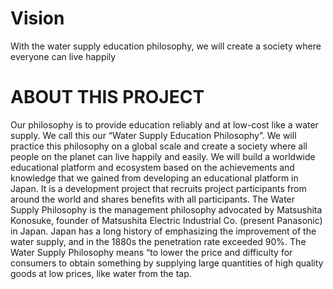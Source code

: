 # Vision

With the water supply education philosophy, we will create a society where everyone can live happily

# ABOUT THIS PROJECT


Our philosophy is to provide education reliably and at low-cost like a water supply. We call this our “Water Supply Education Philosophy”. We will practice this philosophy on a global scale and create a society where all people on the planet can live happily and easily.
We will build a worldwide educational platform and ecosystem based on the achievements and knowledge that we gained from developing an educational platform in Japan.
It is a development project that recruits project participants from around the world and shares benefits with all participants.
The Water Supply Philosophy is the management philosophy advocated by Matsushita Konosuke, founder of Matsushita Electric Industrial Co. (present Panasonic) in Japan. Japan has a long history of emphasizing the improvement of the water supply, and in the 1880s the penetration rate exceeded 90%. The Water Supply Philosophy means “to lower the price and difficulty for consumers to obtain something by supplying large quantities of high quality goods at low prices, like water from the tap.
